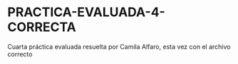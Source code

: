 # PRACTICA-EVALUADA-4-CORRECTA
Cuarta práctica evaluada resuelta por Camila Alfaro, esta vez con el archivo correcto
